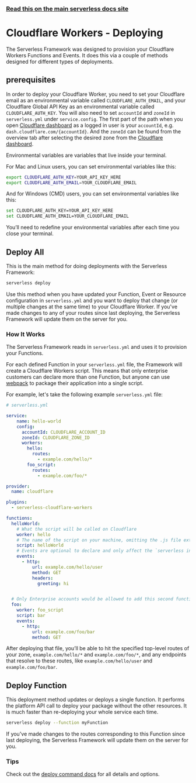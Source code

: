 <!--
title: Serverless Framework - Cloudflare Workers Guide - Deploying
menuText: Deploying
menuOrder: 7
description: How to deploy your Cloudflare Workers functions and their required infrastructure
layout: Doc
-->
 
<!-- DOCS-SITE-LINK:START automatically generated  -->
### [Read this on the main serverless docs site](https://www.serverless.com/framework/docs/providers/cloudflare-workers/guide/deploying)
<!-- DOCS-SITE-LINK:END -->

# Cloudflare Workers - Deploying
The Serverless Framework was designed to provision your Cloudflare Workers Functions and Events. It does this via a couple of methods designed for different types of deployments.
 
## prerequisites
 
In order to deploy your Cloudflare Worker, you need to set your Cloudflare email as an environmental variable called `CLOUDFLARE_AUTH_EMAIL`, and your Cloudflare Global API Key as an environmental variable called `CLOUDFLARE_AUTH_KEY`. You will also need to set `accountId` and `zoneId` in `serverless.yml` under `service.config`. The first part of the path when you open [Cloudflare dashboard](https://dash.cloudflare.com/) as a logged in user is your `accountId`, e.g. `dash.cloudflare.com/{accountId}`. And the `zoneId` can be found from the overview tab after selecting the desired zone from the [Cloudflare dashboard](https://dash.cloudflare.com/).
 
Environmental variables are variables that live inside your terminal.

For Mac and Linux users, you can set environmental variables like this:

```bash
export CLOUDFLARE_AUTH_KEY=YOUR_API_KEY_HERE
export CLOUDFLARE_AUTH_EMAIL=YOUR_CLOUDFLARE_EMAIL
```

And for Windows (CMD) users, you can set environmental variables like this:

```bash
set CLOUDFLARE_AUTH_KEY=YOUR_API_KEY_HERE
set CLOUDFLARE_AUTH_EMAIL=YOUR_CLOUDFLARE_EMAIL
```

You’ll need to redefine your environmental variables after each time you close your terminal.
 

 
## Deploy All
This is the main method for doing deployments with the Serverless Framework:
 
```bash
serverless deploy
```

Use this method when you have updated your Function, Event or Resource configuration in `serverless.yml` and you want to deploy that change (or multiple changes at the same time) to your Cloudflare Worker. If you've made changes to any of your routes since last deploying, the Serverless Framework will update them on the server for you.
 
### How It Works
The Serverless Framework reads in `serverless.yml` and uses it to provision your Functions.
 
For each defined Function in your `serverless.yml` file, the Framework will create a Cloudflare Workers script. This means that only enterprise customers can declare more than one Function, but anyone can use [webpack](https://developers.cloudflare.com/workers/writing-workers/using-npm-modules/) to package their application into a single script. 
 
For example, let's take the following example `serverless.yml` file:
 
```yml
# serverless.yml

service:
    name: hello-world
    config:
      accountId: CLOUDFLARE_ACCOUNT_ID 
      zoneId: CLOUDFLARE_ZONE_ID 
      workers:
        hello:
          routes:
            - example.com/hello/*
        foo_script:
          routes:
            - example.com/foo/*

provider:
  name: cloudflare

plugins:
  - serverless-cloudflare-workers

functions:
  helloWorld:
    # What the script will be called on Cloudflare
    worker: hello
    # The name of the script on your machine, omitting the .js file extension
    script: helloWorld
    # Events are optional to declare and only affect the `serverless invoke` command
    events:
      - http:
          url: example.com/hello/user
          method: GET
          headers:
            greeting: hi


  # Only Enterprise accounts would be allowed to add this second function
  foo:
    worker: foo_script
    script: bar
    events:
      - http:
          url: example.com/foo/bar
          method: GET
```

After deploying that file, you’ll be able to hit the specified top-level routes of your zone, `example.com/hello/*` and `example.com/foo/*`, and any endpoints that resolve to these routes, like `example.com/hello/user` and `example.com/foo/bar`.
 
## Deploy Function
This deployment method updates or deploys a single function. It performs the platform API call to deploy your package without the other resources. It is much faster than re-deploying your whole service each time.
 
```bash
serverless deploy --function myFunction
```

If you've made changes to the routes corresponding to this Function since last deploying, the Serverless Framework will update them on the server for you.

### Tips
Check out the [deploy command docs](../cli-reference/deploy.md) for all details and options.
